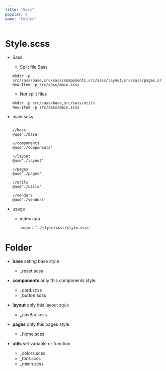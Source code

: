 ```yaml
---
title: "Sass"
popular: 0
name: "Folder"
---
```


# Style.scss

- Sass

  - Split file Sass

  ```
  mkdir -p src/sass/base,src/sass/components,src/sass/layout,src/sass/pages,src/sass/utils
  New-Item -p src/sass/main.scss
  ```

  - Not split files

  ```
  mkdir -p src/sass/base,src/sass/utils
  New-Item -p src/sass/main.scss
  ```

- main.scss

  ```

  //base
  @use'./base'

  //components
  @use'./components'

  //layout
  @use'./layout'

  //pages
  @use'./pages'

  //utils
  @use'./utils'

  //vendors
  @use'./vendors'

  ```

- usage

  - index app

    ```
    import './style/scss/style.scss'
    ```

# Folder

- **base** seting base style

  - \_reset.scss

- **components** only this components style

  - \_card.scss
  - \_button.scss

- **layout** only this layout style

  - \_navBar.scss

- **pages** only this pages style

  - \_home.scss

- **utils** set variable or function
  - \_colors.scss
  - \_font.scss
  - \_mixin.scss
